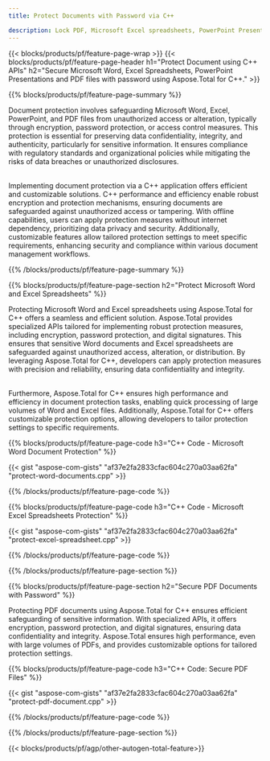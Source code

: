 ```yaml
---
title: Protect Documents with Password via C++ 

description: Lock PDF, Microsoft Excel spreadsheets, PowerPoint Presentations and Word documents with passwords via your C++ application. Apply password protection with ease.
---
```


{{< blocks/products/pf/feature-page-wrap >}}
{{< blocks/products/pf/feature-page-header h1="Protect Document using C++ APIs" h2="Secure Microsoft Word, Excel Spreadsheets, PowerPoint Presentations and PDF files with password using Aspose.Total for C++." >}}

{{% blocks/products/pf/feature-page-summary %}}

Document protection involves safeguarding Microsoft Word, Excel, PowerPoint, and PDF files from unauthorized access or alteration, typically through encryption, password protection, or access control measures. This protection is essential for preserving data confidentiality, integrity, and authenticity, particularly for sensitive information. It ensures compliance with regulatory standards and organizational policies while mitigating the risks of data breaches or unauthorized disclosures. <br /><br />

Implementing document protection via a C++ application offers efficient and customizable solutions. C++ performance and efficiency enable robust encryption and protection mechanisms, ensuring documents are safeguarded against unauthorized access or tampering. With offline capabilities, users can apply protection measures without internet dependency, prioritizing data privacy and security. Additionally, customizable features allow tailored protection settings to meet specific requirements, enhancing security and compliance within various document management workflows.

{{% /blocks/products/pf/feature-page-summary  %}}

{{% blocks/products/pf/feature-page-section  h2="Protect Microsoft Word and Excel Spreadsheets" %}}

Protecting Microsoft Word and Excel spreadsheets using Aspose.Total for C++ offers a seamless and efficient solution. Aspose.Total provides specialized APIs tailored for implementing robust protection measures, including encryption, password protection, and digital signatures. This ensures that sensitive Word documents and Excel spreadsheets are safeguarded against unauthorized access, alteration, or distribution. By leveraging Aspose.Total for C++, developers can apply protection measures with precision and reliability, ensuring data confidentiality and integrity.<br /><br />

Furthermore, Aspose.Total for C++ ensures high performance and efficiency in document protection tasks, enabling quick processing of large volumes of Word and Excel files. Additionally, Aspose.Total for C++ offers customizable protection options, allowing developers to tailor protection settings to specific requirements.

{{% blocks/products/pf/feature-page-code h3="C++ Code - Microsoft Word Document Protection" %}}

{{< gist "aspose-com-gists" "af37e2fa2833cfac604c270a03aa62fa" "protect-word-documents.cpp" >}}

{{% /blocks/products/pf/feature-page-code  %}}

{{% blocks/products/pf/feature-page-code h3="C++ Code - Microsoft Excel Spreadsheets Protection" %}}

{{< gist "aspose-com-gists" "af37e2fa2833cfac604c270a03aa62fa" "protect-excel-spreadsheet.cpp" >}}

{{% /blocks/products/pf/feature-page-code  %}}

{{% /blocks/products/pf/feature-page-section %}}

{{% blocks/products/pf/feature-page-section  h2="Secure PDF Documents with Password" %}}

Protecting PDF documents using Aspose.Total for C++ ensures efficient safeguarding of sensitive information. With specialized APIs, it offers encryption, password protection, and digital signatures, ensuring data confidentiality and integrity. Aspose.Total ensures high performance, even with large volumes of PDFs, and provides customizable options for tailored protection settings. 

{{% blocks/products/pf/feature-page-code h3="C++ Code: Secure PDF Files" %}}

{{< gist "aspose-com-gists" "af37e2fa2833cfac604c270a03aa62fa" "protect-pdf-document.cpp" >}}

{{% /blocks/products/pf/feature-page-code  %}}

{{% /blocks/products/pf/feature-page-section %}}

{{< blocks/products/pf/agp/other-autogen-total-feature>}}
